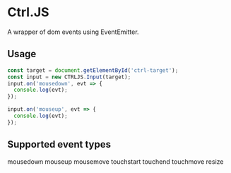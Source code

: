 <!-- @format -->

# Ctrl.JS

A wrapper of dom events using EventEmitter.

## Usage

```javascript
const target = document.getElementById('ctrl-target');
const input = new CTRLJS.Input(target);
input.on('mousedown', evt => {
  console.log(evt);
});

input.on('mouseup', evt => {
  console.log(evt);
});
```

## Supported event types

mousedown mouseup mousemove touchstart touchend touchmove resize
